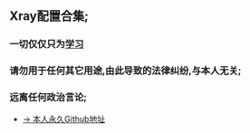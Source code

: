 ## Xray配置合集;
### 一切仅仅只为<u>学习</u>
### 请勿用于任何其它用途,由此导致的法律纠纷,与本人无关;
### 远离任何政治言论;


- [→ 本人永久Github地址](https://github.com/wo2ni)

